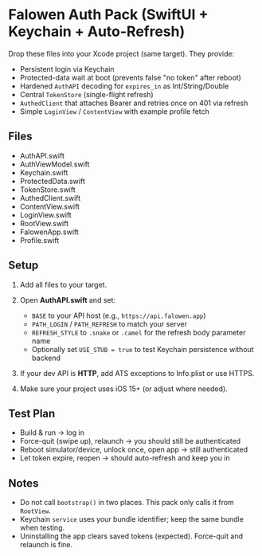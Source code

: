# Falowen Auth Pack (SwiftUI + Keychain + Auto-Refresh)
Drop these files into your Xcode project (same target). They provide:
- Persistent login via Keychain
- Protected-data wait at boot (prevents false "no token" after reboot)
- Hardened `AuthAPI` decoding for `expires_in` as Int/String/Double
- Central `TokenStore` (single-flight refresh)
- `AuthedClient` that attaches Bearer and retries once on 401 via refresh
- Simple `LoginView` / `ContentView` with example profile fetch

## Files
- AuthAPI.swift
- AuthViewModel.swift
- Keychain.swift
- ProtectedData.swift
- TokenStore.swift
- AuthedClient.swift
- ContentView.swift
- LoginView.swift
- RootView.swift
- FalowenApp.swift
- Profile.swift

## Setup
1) Add all files to your target.
2) Open **AuthAPI.swift** and set:
   - `BASE` to your API host (e.g., `https://api.falowen.app`)
   - `PATH_LOGIN` / `PATH_REFRESH` to match your server
   - `REFRESH_STYLE` to `.snake` or `.camel` for the refresh body parameter name
   - Optionally set `USE_STUB = true` to test Keychain persistence without backend

3) If your dev API is **HTTP**, add ATS exceptions to Info.plist or use HTTPS.

4) Make sure your project uses iOS 15+ (or adjust where needed).

## Test Plan
- Build & run → log in
- Force-quit (swipe up), relaunch → you should still be authenticated
- Reboot simulator/device, unlock once, open app → still authenticated
- Let token expire, reopen → should auto-refresh and keep you in

## Notes
- Do not call `bootstrap()` in two places. This pack only calls it from `RootView`.
- Keychain `service` uses your bundle identifier; keep the same bundle when testing.
- Uninstalling the app clears saved tokens (expected). Force-quit and relaunch is fine.
